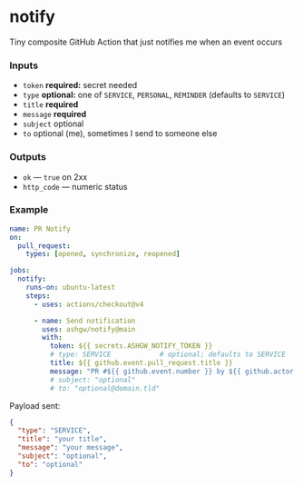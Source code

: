 # notify

Tiny composite GitHub Action that just notifies me when an event occurs

### Inputs
- `token` **required:** secret needed
- `type` **optional:** one of `SERVICE`, `PERSONAL`, `REMINDER` (defaults to `SERVICE`)
- `title` **required**
- `message` **required**
- `subject` optional
- `to` optional (me), sometimes I send to someone else

### Outputs
- `ok` — `true` on 2xx
- `http_code` — numeric status

### Example

```yaml
name: PR Notify
on:
  pull_request:
    types: [opened, synchronize, reopened]

jobs:
  notify:
    runs-on: ubuntu-latest
    steps:
      - uses: actions/checkout@v4

      - name: Send notification
        uses: ashgw/notify@main
        with:
          token: ${{ secrets.ASHGW_NOTIFY_TOKEN }}
          # type: SERVICE            # optional; defaults to SERVICE
          title: ${{ github.event.pull_request.title }}
          message: "PR #${{ github.event.number }} by ${{ github.actor }} on ${{ github.repository }} (${{ github.head_ref }} -> ${{ github.base_ref }}) ${{ github.event.pull_request.html_url }}"
          # subject: "optional"
          # to: "optional@domain.tld"
````

Payload sent:

```json
{
  "type": "SERVICE",
  "title": "your title",
  "message": "your message",
  "subject": "optional",
  "to": "optional"
}
```

